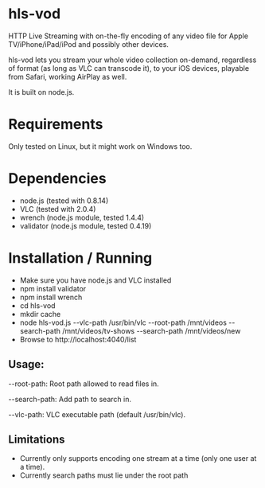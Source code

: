 hls-vod
=======

HTTP Live Streaming with on-the-fly encoding of any video file for Apple TV/iPhone/iPad/iPod and possibly other devices.

hls-vod lets you stream your whole video collection on-demand, regardless of format (as long as VLC can transcode it), to your iOS devices, playable from Safari, working AirPlay as well.

It is built on node.js.

Requirements
============
Only tested on Linux, but it might work on Windows too.

Dependencies
============
- node.js (tested with 0.8.14)
- VLC (tested with 2.0.4)
- wrench (node.js module, tested 1.4.4)
- validator (node.js module, tested 0.4.19)

Installation / Running
============
- Make sure you have node.js and VLC installed
- npm install validator
- npm install wrench
- cd hls-vod
- mkdir cache
- node hls-vod.js --vlc-path /usr/bin/vlc --root-path /mnt/videos --search-path /mnt/videos/tv-shows --search-path /mnt/videos/new
- Browse to http://localhost:4040/list

Usage:
------
--root-path: Root path allowed to read files in.

--search-path: Add path to search in.

--vlc-path: VLC executable path (default /usr/bin/vlc).

Limitations
-----------
- Currently only supports encoding one stream at a time (only one user at a time).
- Currently search paths must lie under the root path
